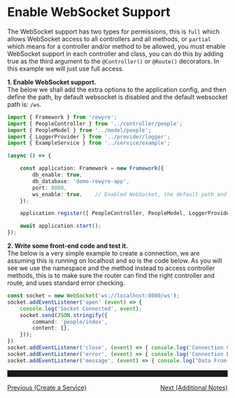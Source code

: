 # Enable WebSocket Support

The WebSocket support has two types for permissions, this is `full` which allows WebSocket access to all controllers and all methods, or `partial` which means for a controller and/or method to be allowed, you must enable WebSocket support in each controller and class, you can do this by adding true as the third argument to the `@Controller()` or `@Route()` decorators. In this example we will just use full access.

**1. Enable WebSocket support.**  
The below we shall add the extra options to the application config, and then define the path, by default websocket is disabled and the default websocket path is: `/ws`.

```typescript
import { Framework } from 'rewyre';
import { PeopleController } from '../controller/people';
import { PeopleModel } from '../model/people';
import { LoggerProvider } from '../provider/logger';
import { ExampleService } from '../service/example';

(async () => {

	const application: Framework = new Framework({
		db_enable: true,
		db_database: 'demo-rewyre-app',
		port: 8080,
		ws_enable: true,	// Enabled WebSocket, the default path and access is fine.
	});

	application.register([ PeopleController, PeopleModel, LoggerProvider, ExampleService ]);

	await application.start();
});
```

**2. Write some front-end code and test it.**  
The below is a very simple example to create a connection, we are assuming this is running on localhost and so is the code below. As you will see we use the namespace and the method instead to access controller methods, this is to make sure the router can find the right controller and route, and uses standard error checking.

```typescript
const socket = new WebSocket('ws://localhost:8080/ws');
socket.addEventListener('open' (event) => {
	console.log('Socket Connected', event);
	socket.send(JSON.stringify({
		command: 'people/index',
		content: {},
	}));
})
socket.addEventListener('close', (event) => { console.log('Connection Closed', event); });
socket.addEventListener('error', (event) => { console.log('Connection Error', event); });
socket.addEventListener('message', (event) => { console.log('Data From Socket', event); });
```

<hr style="height: 0; border: none; border-bottom: 2px solid white; padding-top: 15px;" />
<a href="https://github.com/dannysmc95/rewyre/blob/master/docs/6.CreateService.md" style="display: block; text-align: left; float: left;">Previous (Create a Service)</a>
<a href="https://github.com/dannysmc95/rewyre/blob/master/docs/8.AdditionalNotes.md" style="display: block; text-align: right; float: right;">Next (Additional Notes)</a>